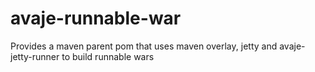 avaje-runnable-war
==================

Provides a maven parent pom that uses maven overlay, jetty and avaje-jetty-runner to build runnable wars 
